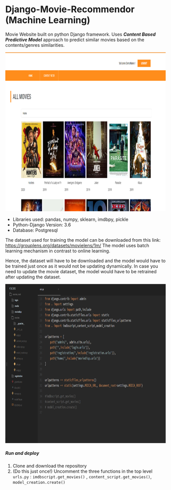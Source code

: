 # Django-Movie-Recommendor (Machine Learning)
 Movie Website built on python Django framework.
 Uses ***Content Based Predictive Model*** approach to predict similar movies based on the contents/genres similarities.
 
<img src="Screenshots/Screenshot2.png" width=900 height=500/>

- Libraries used: pandas, numpy, sklearn, imdbpy, pickle
- Python-Django Version: 3.6
- Database: Postgresql

The dataset used for training the model can be downloaded from this link: https://grouplens.org/datasets/movielens/1m/
The model uses batch learning mechanism in contrast to online learning. 

Hence, the dataset will have to be downloaded and the model would have to be trained just once as it would not be updating dynamically.
In case you need to update the movie dataset, the model would have to be retrained after updating the dataset.

<img src="Screenshots/Screenshot7.png" width=900 height=500/>

##### Run and deploy
1. Clone and download the repository
2. (Do this just once!) Uncomment the three functions in the top level `urls.py` : `imdbscript.get_movies()` , `content_script.get_movies()`, `model_creation.create()`
